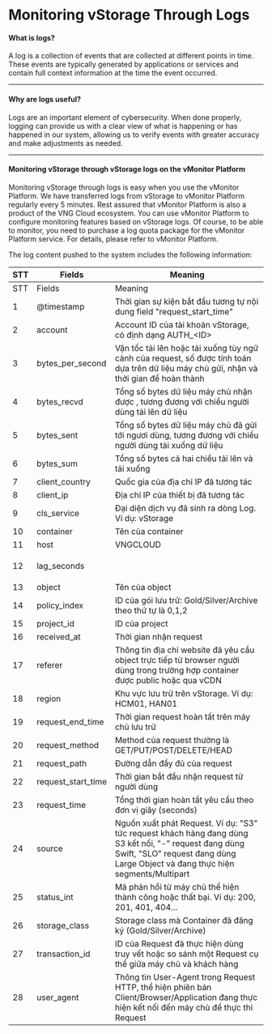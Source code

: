 # Monitoring vStorage Through Logs

#### What is logs? <a href="#monitoringvstoragethroughlogs-whatislogs" id="monitoringvstoragethroughlogs-whatislogs"></a>

A log is a collection of events that are collected at different points in time. These events are typically generated by applications or services and contain full context information at the time the event occurred.

***

#### Why are logs useful? <a href="#monitoringvstoragethroughlogs-whyarelogsuseful" id="monitoringvstoragethroughlogs-whyarelogsuseful"></a>

Logs are an important element of cybersecurity. When done properly, logging can provide us with a clear view of what is happening or has happened in our system, allowing us to verify events with greater accuracy and make adjustments as needed.

***

#### **Monitoring vStorage through vStorage logs on the vMonitor Platform** <a href="#monitoringvstoragethroughlogs-monitoringvstoragethroughvstoragelogsonthevmonitorplatform" id="monitoringvstoragethroughlogs-monitoringvstoragethroughvstoragelogsonthevmonitorplatform"></a>

Monitoring vStorage through logs is easy when you use the vMonitor Platform. We have transferred logs from vStorage to vMonitor Platform regularly every 5 minutes. Rest assured that vMonitor Platform is also a product of the VNG Cloud ecosystem. You can use vMonitor Platform to configure monitoring features based on vStorage logs. Of course, to be able to monitor, you need to purchase a log quota package for the vMonitor Platform service. For details, please refer to vMonitor Platform.

The log content pushed to the system includes the following information:

| STT | Fields               | Meaning                                                                                                                                                                                   |
| --- | -------------------- | ----------------------------------------------------------------------------------------------------------------------------------------------------------------------------------------- |
| STT | Fields               | Meaning                                                                                                                                                                                   |
| 1   | @timestamp           | Thời gian sự kiện bắt đầu tương tự nội dung field "request\_start\_time"                                                                                                                  |
| 2   | account              | Account ID của tài khoản vStorage, có định dạng AUTH\_\<ID>                                                                                                                               |
| 3   | bytes\_per\_second   | Vận tốc tải lên hoặc tải xuống tùy ngữ cảnh của request, số được tính toán dựa trên dữ liệu máy chủ gửi, nhận và thời gian để hoàn thành                                                  |
| 4   | bytes\_recvd         | Tổng số bytes dữ liệu máy chủ nhận được , tương đương với chiều người dùng tải lên dữ liệu                                                                                                |
| 5   | bytes\_sent          | Tổng số bytes dữ liệu máy chủ đã gửi tới ngươi dùng, tương đương với chiều người dùng tải xuống dữ liệu                                                                                   |
| 6   | bytes\_sum           | Tổng số bytes cả hai chiều tải lên và tải xuống                                                                                                                                           |
| 7   | client\_country      | Quốc gia của địa chỉ IP đã tương tác                                                                                                                                                      |
| 8   | client\_ip           | Địa chỉ IP của thiết bị đã tương tác                                                                                                                                                      |
| 9   | cls\_service         | Đại diện dịch vụ đã sinh ra dòng Log. Ví dụ: vStorage                                                                                                                                     |
| 10  | container            | Tên của container                                                                                                                                                                         |
| 11  | host                 | VNGCLOUD                                                                                                                                                                                  |
| 12  | lag\_seconds         | <p><br></p>                                                                                                                                                                               |
| 13  | object               | Tên của object                                                                                                                                                                            |
| 14  | policy\_index        | ID của gói lưu trữ: Gold/Silver/Archive theo thứ tự là 0,1,2                                                                                                                              |
| 15  | project\_id          | ID của project                                                                                                                                                                            |
| 16  | received\_at         | Thời gian nhận request                                                                                                                                                                    |
| 17  | referer              | Thông tin địa chỉ website đã yêu cầu object trực tiếp từ browser người dùng trong trường hợp container được public hoặc qua vCDN                                                          |
| 18  | region               | Khu vực lưu trữ trên vStorage. Ví dụ: HCM01, HAN01                                                                                                                                        |
| 19  | request\_end\_time   | Thời gian request hoàn tất trên máy chủ lưu trữ                                                                                                                                           |
| 20  | request\_method      | Method của request thường là GET/PUT/POST/DELETE/HEAD                                                                                                                                     |
| 21  | request\_path        | Đường dẫn đầy đủ của request                                                                                                                                                              |
| 22  | request\_start\_time | Thời gian bắt đầu nhận request từ người dùng                                                                                                                                              |
| 23  | request\_time        | Tổng thời gian hoàn tất yêu cầu theo đơn vị giây (seconds)                                                                                                                                |
| 24  | source               | Nguồn xuất phát Request. Ví dụ: "S3" tức request khách hàng đang dùng S3 kết nối, "-" request đang dùng Swift, "SLO" request đang dùng Large Object và đang thực hiện segments/Multipart  |
| 25  | status\_int          | Mã phản hồi từ máy chủ thể hiện thành công hoặc thất bại. Ví dụ: 200, 201, 401, 404...                                                                                                    |
| 26  | storage\_class       | Storage class mà Container đã đăng ký (Gold/Silver/Archive)                                                                                                                               |
| 27  | transaction\_id      | ID của Request đã thực hiện dùng truy vết hoặc so sánh một Request cụ thể giữa máy chủ và khách hàng                                                                                      |
| 28  | user\_agent          | Thông tin User-Agent trong Request HTTP, thể hiện phiên bản Client/Browser/Application đang thực hiện kết nối đến máy chủ để thực thi Request                                             |
